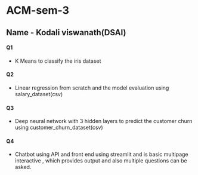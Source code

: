 
# ACM-sem-3

## Name - Kodali viswanath(DSAI)

#### Q1

- K Means to classify the iris dataset

#### Q2

- Linear regression from scratch and the model evaluation using salary_dataset(csv)

#### Q3

- Deep neural network with 3 hidden layers to predict the customer churn using customer_churn_dataset(csv)

#### Q4

- Chatbot using API and front end using streamlit and is basic multipage interactive , which provides output and also multiple questions can be asked.
